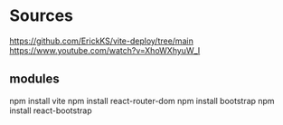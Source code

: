 # Sources

https://github.com/ErickKS/vite-deploy/tree/main
https://www.youtube.com/watch?v=XhoWXhyuW_I

## modules

npm install vite
npm install react-router-dom
npm install bootstrap
npm install react-bootstrap